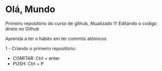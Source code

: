 # Olá, Mundo
Primeiro repositório do curso de github, Atualizado !!!
Editando o codigo direto no Github

Aprenda a ter o hábito em ter commits atômicos

1 - Criando o primeiro repositório:
- COMITAR: Ctrl + enter
- PUSH: Ctrl + P
